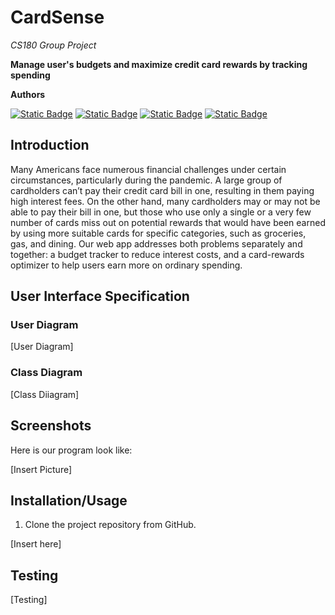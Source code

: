 # CardSense
*CS180 Group Project*

**Manage user's budgets and maximize credit card rewards by tracking spending**


**Authors**

[![Static Badge](https://img.shields.io/badge/Xiyuan%20Wu-path?style=for-the-badge&color=%2387CEEB)](https://github.com/XiyuanWu)
[![Static Badge](https://img.shields.io/badge/Andrew%20Do-path?style=for-the-badge&color=%2390EE90)]()
[![Static Badge](https://img.shields.io/badge/Brandon%20nguyan-path?style=for-the-badge&color=%23CBC3E3)]()
[![Static Badge](https://img.shields.io/badge/Burhanuddin%20Taquee-path?style=for-the-badge&color=%23FFFF00)]()


## Introduction

Many Americans face numerous financial challenges under certain circumstances, particularly during the pandemic. A large group of cardholders can’t pay their credit card bill in one, resulting in them paying high interest fees. On the other hand, many cardholders may or may not be able to pay their bill in one, but those who use only a single or a very few number of cards miss out on potential rewards that would have been earned by using more suitable cards for specific categories, such as groceries, gas, and dining. Our web app addresses both problems separately and together: a budget tracker to reduce interest costs, and a card-rewards optimizer to help users earn more on ordinary spending.

## User Interface Specification

### User Diagram
[User Diagram]


### Class Diagram
[Class Diiagram]


## Screenshots

Here is our program look like:

[Insert Picture]


## Installation/Usage

1. Clone the project repository from GitHub.

[Insert here]

## Testing

[Testing]